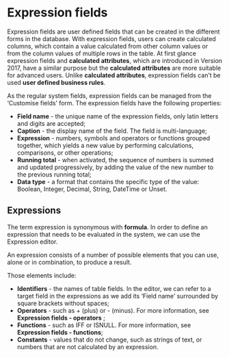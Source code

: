 # Expression fields


Expression fields are user defined fields that can be created in the different forms in the database. With expression fields, users can create calculated columns, which contain a value calculated from other column values or from the column values of multiple rows in the table. Аt first glance еxpression fields and **calculated attributes**, which are introduced in Version 2017, have a similar purpose but the **calculated attributes** are more suitable for advanced users. Unlike **calculated attributes**, expression fields can’t be used **user defined business rules**.
 
As the regular system fields, expression fields can be managed from the ‘Customise fields’ form.
The expression fields have the following properties:
- **Field name** - the unique name of the expression fields, only latin letters and digits are accepted;
- **Caption** - the display name of the field. The field is multi-language;
- **Expression** - numbers, symbols and operators or functions grouped together, which yields a new value by performing calculations, comparisons, or other operations;
- **Running total** - when activated, the sequence of numbers is summed and updated progressively, by adding the value of the new number to the previous running total;
- **Data type** - a format that contains the specific type of the value: Boolean, Integer, Decimal, String, DateTime or Unset.
## Expressions
 
The term expression is synonymous with **formula**. In order to define an expression that needs to be evaluated in the system, we can use the Expression editor.

An expression consists of a number of possible elements that you can use, alone or in combination, to produce a result.

Those elements include:
- **Identifiers** - the names of table fields. In the editor, we can refer to a target field in the expressions as we add its ‘Field name’ surrounded by square brackets without spaces;
- **Operators** - such as + (plus) or - (minus). For more information, see **Expression fields - operators** ;
- **Functions** - such as IFF or ISNULL. For more information, see **Expression fields - functions**;
- **Constants**  - values that do not change, such as strings of text, or numbers that are not calculated by an expression.

